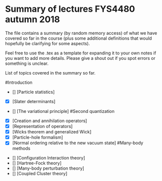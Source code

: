 # Summary of lectures FYS4480 autumn 2018

The file contains a summary (by random memory access) of what we have covered so far in the 
course (plus some additional definitions that would hopefully be clarifying for some aspects). 

Feel free to use the .tex as a template for expanding it to your own notes if you want to add more details. Please give a shout out 
if you spot errors or something is unclear.

List of topics covered in the summary so far.

#Introduction
- [] [Particle statistics] 
- [x] [Slater determinants]
- [] [The variational principle] 
#Second quantization
- [x] [Creation and annihilation operators]
- [x] [Representation of operators]
- [x] [Wicks theorem and generalized Wick]
- [x] [Particle-hole formalism]
- [x] [Normal ordering relative to the new vacuum state]
#Many-body methods
- [] [Configuration Interaction theory]
- [] [Hartree-Fock theory]
- [] [Many-body perturbation theory]
- [] [Coupled Cluster theory]
